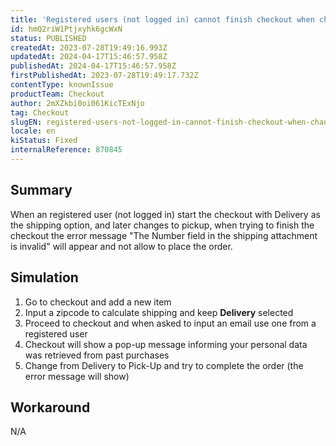 ```yaml
---
title: 'Registered users (not logged in) cannot finish checkout when changing from delivery to pick-up on the checkout page'
id: hmQ2riW1Ptjxyhk6gcWxN
status: PUBLISHED
createdAt: 2023-07-28T19:49:16.993Z
updatedAt: 2024-04-17T15:46:57.958Z
publishedAt: 2024-04-17T15:46:57.958Z
firstPublishedAt: 2023-07-28T19:49:17.732Z
contentType: knownIssue
productTeam: Checkout
author: 2mXZkbi0oi061KicTExNjo
tag: Checkout
slugEN: registered-users-not-logged-in-cannot-finish-checkout-when-changing-from-delivery-to-pickup-on-the-checkout-page
locale: en
kiStatus: Fixed
internalReference: 870845
---
```


## Summary


When an registered user (not logged in) start the checkout with Delivery as the shipping option, and later changes to pickup, when trying to finish the checkout the error message "The Number field in the shipping attachment is invalid" will appear and not allow to place the order.


##

## Simulation



1. Go to checkout and add a new item
2. Input a zipcode to calculate shipping and keep **Delivery** selected
3. Proceed to checkout and when asked to input an email use one from a registered user
4. Checkout will show a pop-up message informing your personal data was retrieved from past purchases
5. Change from Delivery to Pick-Up and try to complete the order (the error message will show)


##

## Workaround


N/A




